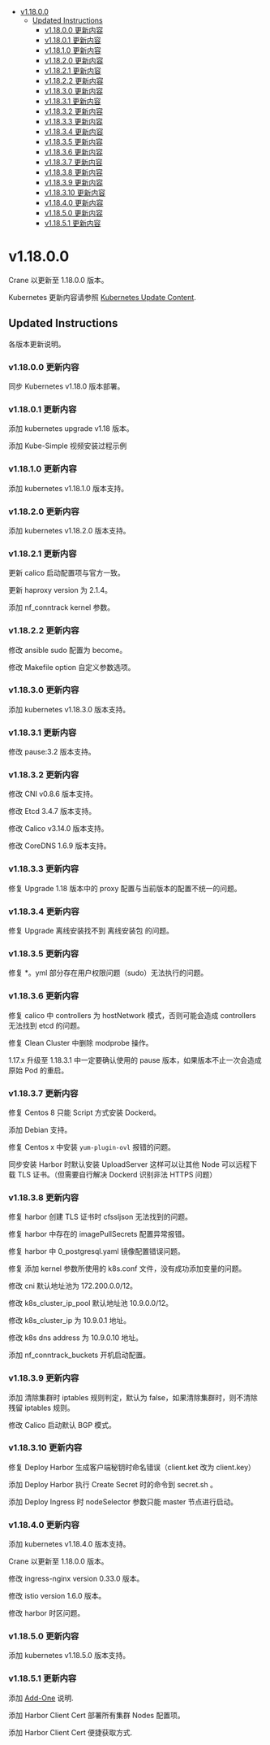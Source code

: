 - [v1.18.0.0](#v11800)
  - [Updated Instructions](#updated-instructions)
    - [v1.18.0.0 更新内容](#v11800-更新内容)
    - [v1.18.0.1 更新内容](#v11801-更新内容)
    - [v1.18.1.0 更新内容](#v11810-更新内容)
    - [v1.18.2.0 更新内容](#v11820-更新内容)
    - [v1.18.2.1 更新内容](#v11821-更新内容)
    - [v1.18.2.2 更新内容](#v11822-更新内容)
    - [v1.18.3.0 更新内容](#v11830-更新内容)
    - [v1.18.3.1 更新内容](#v11831-更新内容)
    - [v1.18.3.2 更新内容](#v11832-更新内容)
    - [v1.18.3.3 更新内容](#v11833-更新内容)
    - [v1.18.3.4 更新内容](#v11834-更新内容)
    - [v1.18.3.5 更新内容](#v11835-更新内容)
    - [v1.18.3.6 更新内容](#v11836-更新内容)
    - [v1.18.3.7 更新内容](#v11837-更新内容)
    - [v1.18.3.8 更新内容](#v11838-更新内容)
    - [v1.18.3.9 更新内容](#v11839-更新内容)
    - [v1.18.3.10 更新内容](#v118310-更新内容)
    - [v1.18.4.0 更新内容](#v11840-更新内容)
    - [v1.18.5.0 更新内容](#v11850-更新内容)
    - [v1.18.5.1 更新内容](#v11851-更新内容)

# v1.18.0.0

Crane 以更新至 1.18.0.0 版本。

Kubernetes 更新内容请参照 [Kubernetes Update Content](https://raw.githubusercontent.com/kubernetes/kubernetes/master/CHANGELOG/CHANGELOG-1.18.md).

## Updated Instructions

各版本更新说明。

### v1.18.0.0 更新内容

同步 Kubernetes v1.18.0 版本部署。

### v1.18.0.1 更新内容

添加 kubernetes upgrade v1.18 版本。

添加 Kube-Simple 视频安装过程示例

### v1.18.1.0 更新内容

添加 kubernetes v1.18.1.0 版本支持。

### v1.18.2.0 更新内容

添加 kubernetes v1.18.2.0 版本支持。

### v1.18.2.1 更新内容

更新 calico 启动配置项与官方一致。

更新 haproxy version 为 2.1.4。

添加 nf_conntrack kernel 参数。

### v1.18.2.2 更新内容

修改 ansible sudo 配置为 become。

修改 Makefile option 自定义参数选项。

### v1.18.3.0 更新内容

添加 kubernetes v1.18.3.0 版本支持。

### v1.18.3.1 更新内容

修改 pause:3.2 版本支持。

### v1.18.3.2 更新内容

修改 CNI v0.8.6 版本支持。

修改 Etcd 3.4.7 版本支持。

修改 Calico v3.14.0 版本支持。

修改 CoreDNS 1.6.9 版本支持。

### v1.18.3.3 更新内容

修复 Upgrade 1.18 版本中的 proxy 配置与当前版本的配置不统一的问题。

### v1.18.3.4 更新内容

修复 Upgrade 离线安装找不到 离线安装包 的问题。

### v1.18.3.5 更新内容

修复 *。yml 部分存在用户权限问题（sudo）无法执行的问题。

### v1.18.3.6 更新内容

修复 calico 中 controllers 为 hostNetwork 模式，否则可能会造成 controllers 无法找到 etcd 的问题。

修复 Clean Cluster 中删除 modprobe 操作。

1.17.x 升级至 1.18.3.1 中一定要确认使用的 pause 版本，如果版本不止一次会造成原始 Pod 的重启。

### v1.18.3.7 更新内容

修复 Centos 8 只能 Script 方式安装 Dockerd。

添加 Debian 支持。

修复 Centos x 中安装 `yum-plugin-ovl` 报错的问题。

同步安装 Harbor 时默认安装 UploadServer 这样可以让其他 Node 可以远程下载 TLS 证书。（但需要自行解决 Dockerd 识别非法 HTTPS 问题）

### v1.18.3.8 更新内容

修复 harbor 创建 TLS 证书时 cfssljson 无法找到的问题。

修复 harbor 中存在的 imagePullSecrets 配置异常报错。

修复 harbor 中 0_postgresql.yaml 镜像配置错误问题。

修复 添加 kernel 参数所使用的 k8s.conf 文件，没有成功添加变量的问题。

修改 cni 默认地址池为 172.200.0.0/12。

修改 k8s_cluster_ip_pool 默认地址池 10.9.0.0/12。

修改 k8s_cluster_ip 为 10.9.0.1 地址。

修改 k8s dns address 为 10.9.0.10 地址。

添加 nf_conntrack_buckets 开机启动配置。

### v1.18.3.9 更新内容

添加 清除集群时 iptables 规则判定，默认为 false，如果清除集群时，则不清除残留 iptables 规则。

修改 Calico 启动默认 BGP 模式。

### v1.18.3.10 更新内容

修复 Deploy Harbor 生成客户端秘钥时命名错误（client.ket 改为 client.key）

添加 Deploy Harbor 执行 Create Secret 时的命令到 secret.sh 。

添加 Deploy Ingress 时 nodeSelector 参数只能 master 节点进行启动。

### v1.18.4.0 更新内容

添加 kubernetes v1.18.4.0 版本支持。

Crane 以更新至 1.18.0.0 版本。

修改 ingress-nginx version 0.33.0 版本。

修改 istio version 1.6.0 版本。

修改 harbor 时区问题。

### v1.18.5.0 更新内容

添加 kubernetes v1.18.5.0 版本支持。

### v1.18.5.1 更新内容

添加 [Add-One](/crane/crane/roles/add-ons) 说明.

添加 Harbor Client Cert 部署所有集群 Nodes 配置项。

添加 Harbor Client Cert 便捷获取方式.
